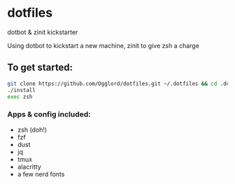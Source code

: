 # dotfiles
dotbot &amp; zinit kickstarter

Using dotbot to kickstart a new machine, zinit to give zsh a charge

## To get started:
```bash
git clone https://github.com/Ogglord/dotfiles.git ~/.dotfiles && cd .dotfiles
./install
exec zsh
```

### Apps & config included:
 - zsh (doh!)
 - fzf
 - dust
 - jq
 - tmux
 - alacritty
 - a few nerd fonts
